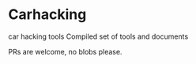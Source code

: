 # Carhacking
car hacking tools
Compiled set of tools and documents 

PRs are welcome, no blobs please.
